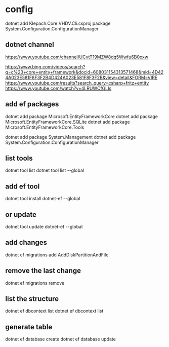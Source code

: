﻿# config
dotnet add Klepach.Core.VHDV.Cli.csproj package System.Configuration.ConfigurationManager

## dotnet channel
https://www.youtube.com/channel/UCvtT19MZW8dq5Wwfu6B0oxw

https://www.bing.com/videos/search?q=c%23+core+entity+framework&docid=608031154313571468&mid=4D424A023E581F8F3F2B4D424A023E581F8F3F2B&view=detail&FORM=VIRE
https://www.youtube.com/results?search_query=csharp+fritz+entity
https://www.youtube.com/watch?v=4LRUWCfGLIs

## add ef packages
dotnet add package Microsoft.EntityFrameworkCore
dotnet add package Microsoft.EntityFrameworkCore.SQLite
dotnet add package Microsoft.EntityFrameworkCore.Tools

dotnet add package System.Management
dotnet add package System.Configuration.ConfigurationManager


## list tools
dotnet tool list
dotnet tool list --global
## add ef tool
dotnet tool install dotnet-ef --global
## or update
dotnet tool update dotnet-ef --global

## add changes
dotnet ef migrations add AddDiskPartitionAndFile
## remove the last change
dotnet ef migrations remove 

## list the structure
dotnet ef dbcontext list
dotnet ef dbcontext list


## generate table
dotnet ef database create
dotnet ef database update